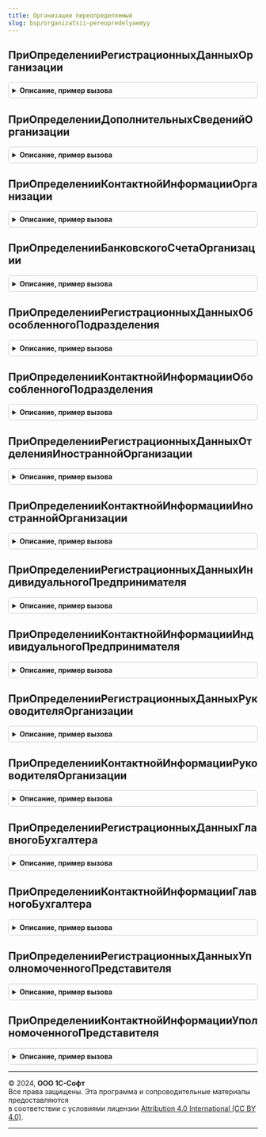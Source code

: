 ```yaml
---
title: Организации переопределяемый
slug: bsp/organizatsii-pereopredelyaemyy
---
```



## ПриОпределенииРегистрационныхДанныхОрганизации
<details style="margin: 1em 0; padding: 0.5em; border: 1px solid #ccc; border-radius: 6px;">

<summary style="font-weight: bold; cursor: pointer;">Описание, пример вызова</summary>

```bsl

// Переопределяет структуру, содержащую сведения о регистрационной информации организации.
//
// Параметры:
//  Организация - ОпределяемыйТип.Организация - организация, сведения по которой необходимо получить.
//  Поля - Строка - имена полей, перечисленные через запятую, в формате требований к свойствам структуры.
//                  Список допустимых имен полей см. в описании возвращаемого значения.
//                  Если указана пустая строка, то возвращаются значения всех полей.
//  Дата - Дата
//       - Неопределено - дата, на которую требуется получить данные. Если значение не указано,
//                  то возвращается значение на текущую дату.
//  РегистрационныеДанные - см. ОрганизацииСервер.РегистрационныеДанныеОрганизации
//  КодЯзыка - см. ОрганизацииСервер.СведенияОбОрганизации.КодЯзыка
//
// Пример:
//       СведенияОбОрганизации = ОрганизацииСервер.СведенияОбОрганизации(Организация);
//
//	СвойстваОрганизации = СтрРазделить(Поля, ",", Ложь);
//
//	Запрос = Новый Запрос;
//	Запрос.УстановитьПараметр("Ссылка", Организация);
//	Запрос.Текст =
//		"ВЫБРАТЬ
//		|	Организации.Ссылка КАК Ссылка,
//		|	Организации.ВерсияДанных КАК ВерсияДанных,
//		|	Организации.ПометкаУдаления КАК ПометкаУдаления,
//		|	Организации.Код КАК Код,
//		|	Организации.Наименование КАК Наименование,
//		|	Организации.БИК КАК БИК,
//		|	Организации.ГлавныйБухгалтер КАК ГлавныйБухгалтер,
//		|	Организации.Директор КАК Директор,
//		|	Организации.ИндивидуальныйПредприниматель КАК ИндивидуальныйПредприниматель,
//		|	Организации.ИНН КАК ИНН,
//		|	Организации.ИнформационноеОбслуживание КАК ИнформационноеОбслуживание,
//		|	Организации.КорреспондентскийСчет КАК КорреспондентскийСчет,
//		|	Организации.КПП КАК КПП,
//		|	Организации.НаименованиеПолное КАК НаименованиеПолное,
//		|	Организации.НаименованиеСокращенное КАК НаименованиеСокращенное,
//		|	Организации.ОГРН КАК ОГРН,
//		|	Организации.Префикс КАК Префикс,
//		|	Организации.РасчетныйСчет КАК РасчетныйСчет,
//		|	Организации.ГоловнаяОрганизация КАК ГоловнаяОрганизация,
//		|	Организации.ПроизводственныйКалендарь КАК ПроизводственныйКалендарь,
//		|	Организации.Предопределенный КАК Предопределенный,
//		|	Организации.ИмяПредопределенныхДанных КАК ИмяПредопределенныхДанных,
//		|	Организации.ВАрхиве КАК ВАрхиве
//		|ИЗ
//		|	Справочник.Организации КАК Организации
//		|ГДЕ
//		|	Организации.Ссылка = &Ссылка";
//
//	РезультатЗапроса = Запрос.Выполнить();
//	ВыборкаДетальныеЗаписи = РезультатЗапроса.Выбрать();
//	Если ВыборкаДетальныеЗаписи.Следующий() Тогда
//		Для каждого Элемент Из СвойстваОрганизации Цикл
//			Если РезультатЗапроса.Колонки.Найти(Элемент) <> Неопределено Тогда
//				РегистрационныеДанные.Вставить(Элемент, ВыборкаДетальныеЗаписи[Элемент]);
//			КонецЕсли;
//		КонецЦикла;
//	КонецЕсли;
//
Процедура ПриОпределенииРегистрационныхДанныхОрганизации(Организация, Поля, Дата, РегистрационныеДанные, КодЯзыка) Экспорт
```

Пример вызова
```bsl
ОрганизацииПереопределяемый.ПриОпределенииРегистрационныхДанныхОрганизации(Организация, Поля, Дата, РегистрационныеДанные, КодЯзыка) 
```
</details>

## ПриОпределенииДополнительныхСведенийОрганизации
<details style="margin: 1em 0; padding: 0.5em; border: 1px solid #ccc; border-radius: 6px;">

<summary style="font-weight: bold; cursor: pointer;">Описание, пример вызова</summary>

```bsl

// Возвращает структуру, содержащую сведения о дополнительной информации организации.
//
// Параметры:
//  Организация - ОпределяемыйТип.Организация - организация, сведения по которой необходимо получить.
//  Поля - Строка - имена полей, перечисленные через запятую, в формате требований к свойствам структуры.
//                  Список допустимых имен полей см. в описании возвращаемого значения.
//                  Если указана пустая строка, то возвращаются значения всех полей.
//  Дата - Дата
//       - Неопределено - дата, на которую требуется получить данные. Если значение не указано,
//                  то возвращается значение на текущую дату.
//  ДополнительныеСведения - см. ОрганизацииСервер.ДополнительныеСведенияОрганизации.
//  КодЯзыка - см. ОрганизацииСервер.СведенияОбОрганизации.КодЯзыка
//
Процедура ПриОпределенииДополнительныхСведенийОрганизации(Организация, Поля, Дата, ДополнительныеСведения, КодЯзыка) Экспорт
```

Пример вызова
```bsl
ОрганизацииПереопределяемый.ПриОпределенииДополнительныхСведенийОрганизации(Организация, Поля, Дата, ДополнительныеСведения, КодЯзыка) 
```
</details>

## ПриОпределенииКонтактнойИнформацииОрганизации
<details style="margin: 1em 0; padding: 0.5em; border: 1px solid #ccc; border-radius: 6px;">

<summary style="font-weight: bold; cursor: pointer;">Описание, пример вызова</summary>

```bsl

// Переопределяет структуру, содержащую сведения о контактной информации организации.
//
// Параметры:
//  Организация - ОпределяемыйТип.Организация - организация, сведения по которой необходимо получить.
//  Поля - Строка - имена полей, перечисленные через запятую, в формате требований к свойствам структуры.
//                  Список допустимых имен полей см. в описании возвращаемого значения.
//                  Если указана пустая строка, то возвращаются значения всех полей.
//  Дата - Дата
//       - Неопределено - дата, на которую требуется получить данные. Если значение не указано,
//                  то возвращается значение на текущую дату.
//  КонтактнаяИнформация - см. ОрганизацииСервер.КонтактнаяИнформацияОрганизации.
//  КодЯзыка - см. ОрганизацииСервер.СведенияОбОрганизации.КодЯзыка
//
Процедура ПриОпределенииКонтактнойИнформацииОрганизации(Организация, Поля, Дата, КонтактнаяИнформация, КодЯзыка) Экспорт
```

Пример вызова
```bsl
ОрганизацииПереопределяемый.ПриОпределенииКонтактнойИнформацииОрганизации(Организация, Поля, Дата, КонтактнаяИнформация, КодЯзыка) 
```
</details>

## ПриОпределенииБанковскогоСчетаОрганизации
<details style="margin: 1em 0; padding: 0.5em; border: 1px solid #ccc; border-radius: 6px;">

<summary style="font-weight: bold; cursor: pointer;">Описание, пример вызова</summary>

```bsl

// Переопределяет структуру, содержащую сведения о банковской информации организации.
//
// Параметры:
//  Организация - ОпределяемыйТип.Организация - организация, сведения по которой необходимо получить.
//  Поля - Строка - имена полей, перечисленные через запятую, в формате требований к свойствам структуры.
//                  Список допустимых имен полей см. в описании возвращаемого значения.
//                  Если указана пустая строка, то возвращаются значения всех полей.
//  Дата - Дата
//       - Неопределено - дата, на которую требуется получить данные. Если значение не указано,
//                  то возвращается значение на текущую дату.
//  БанковскийСчет - см. ОрганизацииСервер.БанковскийСчетОрганизации.
//  КодЯзыка - см. ОрганизацииСервер.СведенияОбОрганизации.КодЯзыка
//
Процедура ПриОпределенииБанковскогоСчетаОрганизации(Организация, Поля, Дата, БанковскийСчет, КодЯзыка) Экспорт
```

Пример вызова
```bsl
ОрганизацииПереопределяемый.ПриОпределенииБанковскогоСчетаОрганизации(Организация, Поля, Дата, БанковскийСчет, КодЯзыка) 
```
</details>

## ПриОпределенииРегистрационныхДанныхОбособленногоПодразделения
<details style="margin: 1em 0; padding: 0.5em; border: 1px solid #ccc; border-radius: 6px;">

<summary style="font-weight: bold; cursor: pointer;">Описание, пример вызова</summary>

```bsl

// Переопределяет структуру, содержащую сведения о регистрационных данных обособленного подразделения.
//
// Параметры:
//  Организация - ОпределяемыйТип.Организация - организация, сведения по которой необходимо получить.
//  Поля - Строка - имена полей, перечисленные через запятую, в формате требований к свойствам структуры.
//                  Список допустимых имен полей см. в описании возвращаемого значения.
//                  Если указана пустая строка, то возвращаются значения всех полей.
//  Дата - Дата
//       - Неопределено - дата, на которую требуется получить данные. Если значение не указано,
//                  то возвращается значение на текущую дату.
//  РегистрационныеДанные - см. ОрганизацииСервер.РегистрационныеДанныеОбособленногоПодразделения.
//  КодЯзыка - см. ОрганизацииСервер.СведенияОбОрганизации.КодЯзыка
//
Процедура ПриОпределенииРегистрационныхДанныхОбособленногоПодразделения(Организация, Поля, Дата, РегистрационныеДанные, КодЯзыка) Экспорт
```

Пример вызова
```bsl
ОрганизацииПереопределяемый.ПриОпределенииРегистрационныхДанныхОбособленногоПодразделения(Организация, Поля, Дата, РегистрационныеДанные, КодЯзыка) 
```
</details>

## ПриОпределенииКонтактнойИнформацииОбособленногоПодразделения
<details style="margin: 1em 0; padding: 0.5em; border: 1px solid #ccc; border-radius: 6px;">

<summary style="font-weight: bold; cursor: pointer;">Описание, пример вызова</summary>

```bsl

// Переопределяет структуру, содержащую сведения о контактной информации обособленного подразделения.
//
// Параметры:
//  Организация - ОпределяемыйТип.Организация - организация, сведения по которой необходимо получить.
//  Поля - Строка - имена полей, перечисленные через запятую, в формате требований к свойствам структуры.
//                  Список допустимых имен полей см. в описании возвращаемого значения.
//                  Если указана пустая строка, то возвращаются значения всех полей.
//  Дата - Дата
//       - Неопределено - дата, на которую требуется получить данные. Если значение не указано,
//                  то возвращается значение на текущую дату.
//  КонтактнаяИнформация - см. ОрганизацииСервер.КонтактнаяИнформацияОбособленногоПодразделения.
//  КодЯзыка - см. ОрганизацииСервер.СведенияОбОрганизации.КодЯзыка
//
Процедура ПриОпределенииКонтактнойИнформацииОбособленногоПодразделения(Организация, Поля, Дата, КонтактнаяИнформация, КодЯзыка) Экспорт
```

Пример вызова
```bsl
ОрганизацииПереопределяемый.ПриОпределенииКонтактнойИнформацииОбособленногоПодразделения(Организация, Поля, Дата, КонтактнаяИнформация, КодЯзыка) 
```
</details>

## ПриОпределенииРегистрационныхДанныхОтделенияИностраннойОрганизации
<details style="margin: 1em 0; padding: 0.5em; border: 1px solid #ccc; border-radius: 6px;">

<summary style="font-weight: bold; cursor: pointer;">Описание, пример вызова</summary>

```bsl

// Переопределяет структуру, содержащую сведения о регистрационной информации иностранной организации.
//
// Параметры:
//  Организация - ОпределяемыйТип.Организация - организация, сведения по которой необходимо получить.
//  Поля - Строка - имена полей, перечисленные через запятую, в формате требований к свойствам структуры.
//                  Список допустимых имен полей см. в описании возвращаемого значения.
//                  Если указана пустая строка, то возвращаются значения всех полей.
//  Дата - Дата
//       - Неопределено - дата, на которую требуется получить данные. Если значение не указано,
//                  то возвращается значение на текущую дату.
//  РегистрационныеДанные -  см. ОрганизацииСервер.РегистрационныеДанныеОтделенияИностраннойОрганизации.
//  КодЯзыка - см. ОрганизацииСервер.СведенияОбОрганизации.КодЯзыка
//
Процедура ПриОпределенииРегистрационныхДанныхОтделенияИностраннойОрганизации(Организация, Поля, Дата, РегистрационныеДанные, КодЯзыка) Экспорт
```

Пример вызова
```bsl
ОрганизацииПереопределяемый.ПриОпределенииРегистрационныхДанныхОтделенияИностраннойОрганизации(Организация, Поля, Дата, РегистрационныеДанные, КодЯзыка) 
```
</details>

## ПриОпределенииКонтактнойИнформацииИностраннойОрганизации
<details style="margin: 1em 0; padding: 0.5em; border: 1px solid #ccc; border-radius: 6px;">

<summary style="font-weight: bold; cursor: pointer;">Описание, пример вызова</summary>

```bsl

// Переопределяет структуру, содержащую сведения о контактной информации иностранной организации.
//
// Параметры:
//  Организация - ОпределяемыйТип.Организация - организация, сведения по которой необходимо получить.
//  Поля - Строка - имена полей, перечисленные через запятую, в формате требований к свойствам структуры.
//                  Список допустимых имен полей см. в описании возвращаемого значения.
//                  Если указана пустая строка, то возвращаются значения всех полей.
//  Дата - Дата
//       - Неопределено - дата, на которую требуется получить данные. Если значение не указано,
//                  то возвращается значение на текущую дату.
//  КонтактнаяИнформация - см. ОрганизацииСервер.КонтактнаяИнформацияОтделенияИностраннойОрганизации.
//  КодЯзыка - см. ОрганизацииСервер.СведенияОбОрганизации.КодЯзыка
//
Процедура ПриОпределенииКонтактнойИнформацииИностраннойОрганизации(Организация, Поля, Дата, КонтактнаяИнформация, КодЯзыка) Экспорт
```

Пример вызова
```bsl
ОрганизацииПереопределяемый.ПриОпределенииКонтактнойИнформацииИностраннойОрганизации(Организация, Поля, Дата, КонтактнаяИнформация, КодЯзыка) 
```
</details>

## ПриОпределенииРегистрационныхДанныхИндивидуальногоПредпринимателя
<details style="margin: 1em 0; padding: 0.5em; border: 1px solid #ccc; border-radius: 6px;">

<summary style="font-weight: bold; cursor: pointer;">Описание, пример вызова</summary>

```bsl

// Переопределяет структуру, содержащую сведения о регистрационной информации индивидуального предпринимателя.
//
// Параметры:
//  Организация - ОпределяемыйТип.Организация - организация, сведения по которой необходимо получить.
//  Поля - Строка - имена полей, перечисленные через запятую, в формате требований к свойствам структуры.
//                  Список допустимых имен полей см. в описании возвращаемого значения.
//                  Если указана пустая строка, то возвращаются значения всех полей.
//  Дата - Дата
//       - Неопределено - дата, на которую требуется получить данные. Если значение не указано,
//                  то возвращается значение на текущую дату.
//  РегистрационныеДанные - см. ОрганизацииСервер.РегистрационныеДанныеИндивидуальногоПредпринимателя.
//  КодЯзыка - см. ОрганизацииСервер.СведенияОбОрганизации.КодЯзыка
//
Процедура ПриОпределенииРегистрационныхДанныхИндивидуальногоПредпринимателя(Организация, Поля, Дата, РегистрационныеДанные, КодЯзыка) Экспорт
```

Пример вызова
```bsl
ОрганизацииПереопределяемый.ПриОпределенииРегистрационныхДанныхИндивидуальногоПредпринимателя(Организация, Поля, Дата, РегистрационныеДанные, КодЯзыка) 
```
</details>

## ПриОпределенииКонтактнойИнформацииИндивидуальногоПредпринимателя
<details style="margin: 1em 0; padding: 0.5em; border: 1px solid #ccc; border-radius: 6px;">

<summary style="font-weight: bold; cursor: pointer;">Описание, пример вызова</summary>

```bsl

// Переопределяет структуру, содержащую сведения о контактной информации индивидуального предпринимателя.
//
// Параметры:
//  Организация - ОпределяемыйТип.Организация - организация, сведения по которой необходимо получить.
//  Поля - Строка - имена полей, перечисленные через запятую, в формате требований к свойствам структуры.
//                  Список допустимых имен полей см. в описании возвращаемого значения.
//                  Если указана пустая строка, то возвращаются значения всех полей.
//  Дата - Дата
//       - Неопределено - дата, на которую требуется получить данные. Если значение не указано,
//                  то возвращается значение на текущую дату.
//  КонтактнаяИнформация - см. ОрганизацииСервер.КонтактнаяИнформацияИндивидуальногоПредпринимателя.
//  КодЯзыка - см. ОрганизацииСервер.СведенияОбОрганизации.КодЯзыка
//
Процедура ПриОпределенииКонтактнойИнформацииИндивидуальногоПредпринимателя(Организация, Поля, Дата, КонтактнаяИнформация, КодЯзыка) Экспорт
```

Пример вызова
```bsl
ОрганизацииПереопределяемый.ПриОпределенииКонтактнойИнформацииИндивидуальногоПредпринимателя(Организация, Поля, Дата, КонтактнаяИнформация, КодЯзыка) 
```
</details>

## ПриОпределенииРегистрационныхДанныхРуководителяОрганизации
<details style="margin: 1em 0; padding: 0.5em; border: 1px solid #ccc; border-radius: 6px;">

<summary style="font-weight: bold; cursor: pointer;">Описание, пример вызова</summary>

```bsl

// Переопределяет структуру, содержащую сведения о регистрационной информации руководителя организации.
//
// Параметры:
//  Организация - ОпределяемыйТип.Организация - организация, сведения по которой необходимо получить.
//  Поля - Строка - имена полей, перечисленные через запятую, в формате требований к свойствам структуры.
//                  Список допустимых имен полей см. в описании возвращаемого значения.
//                  Если указана пустая строка, то возвращаются значения всех полей.
//  Дата - Дата
//       - Неопределено - дата, на которую требуется получить данные. Если значение не указано,
//                  то возвращается значение на текущую дату.
//  РегистрационныеДанные - см. ОрганизацииСервер.РегистрационныеДанныеРуководителяОрганизации.
//  КодЯзыка - см. ОрганизацииСервер.СведенияОбОрганизации.КодЯзыка
//
Процедура ПриОпределенииРегистрационныхДанныхРуководителяОрганизации(Организация, Поля, Дата, РегистрационныеДанные, КодЯзыка) Экспорт
```

Пример вызова
```bsl
ОрганизацииПереопределяемый.ПриОпределенииРегистрационныхДанныхРуководителяОрганизации(Организация, Поля, Дата, РегистрационныеДанные, КодЯзыка) 
```
</details>

## ПриОпределенииКонтактнойИнформацииРуководителяОрганизации
<details style="margin: 1em 0; padding: 0.5em; border: 1px solid #ccc; border-radius: 6px;">

<summary style="font-weight: bold; cursor: pointer;">Описание, пример вызова</summary>

```bsl

// Переопределяет структуру, содержащую сведения о контактной информации руководителя организации.
//
// Параметры:
//  Организация - ОпределяемыйТип.Организация - организация, сведения по которой необходимо получить.
//  Поля - Строка - имена полей, перечисленные через запятую, в формате требований к свойствам структуры.
//                  Список допустимых имен полей см. в описании возвращаемого значения.
//                  Если указана пустая строка, то возвращаются значения всех полей.
//  Дата - Дата
//       - Неопределено - дата, на которую требуется получить данные. Если значение не указано,
//                  то возвращается значение на текущую дату.
//  КонтактнаяИнформация - см. ОрганизацииСервер.КонтактнаяИнформацияРуководителяОрганизации.
//  КодЯзыка - см. ОрганизацииСервер.СведенияОбОрганизации.КодЯзыка
//
Процедура ПриОпределенииКонтактнойИнформацииРуководителяОрганизации(Организация, Поля, Дата, КонтактнаяИнформация, КодЯзыка) Экспорт
```

Пример вызова
```bsl
ОрганизацииПереопределяемый.ПриОпределенииКонтактнойИнформацииРуководителяОрганизации(Организация, Поля, Дата, КонтактнаяИнформация, КодЯзыка) 
```
</details>

## ПриОпределенииРегистрационныхДанныхГлавногоБухгалтера
<details style="margin: 1em 0; padding: 0.5em; border: 1px solid #ccc; border-radius: 6px;">

<summary style="font-weight: bold; cursor: pointer;">Описание, пример вызова</summary>

```bsl

// Переопределяет структуру, содержащую сведения о регистрационной информации главного бухгалтера.
//
// Параметры:
//  Организация - ОпределяемыйТип.Организация - организация, сведения по которой необходимо получить.
//  Поля - Строка - имена полей, перечисленные через запятую, в формате требований к свойствам структуры.
//                  Список допустимых имен полей см. в описании возвращаемого значения.
//                  Если указана пустая строка, то возвращаются значения всех полей.
//  Дата - Дата
//       - Неопределено - дата, на которую требуется получить данные. Если значение не указано,
//                  то возвращается значение на текущую дату.
//  РегистрационныеДанные - см. ОрганизацииСервер.РегистрационныеДанныеГлавногоБухгалтера.
//  КодЯзыка - см. ОрганизацииСервер.СведенияОбОрганизации.КодЯзыка
//
Процедура ПриОпределенииРегистрационныхДанныхГлавногоБухгалтера(Организация, Поля, Дата, РегистрационныеДанные, КодЯзыка) Экспорт
```

Пример вызова
```bsl
ОрганизацииПереопределяемый.ПриОпределенииРегистрационныхДанныхГлавногоБухгалтера(Организация, Поля, Дата, РегистрационныеДанные, КодЯзыка) 
```
</details>

## ПриОпределенииКонтактнойИнформацииГлавногоБухгалтера
<details style="margin: 1em 0; padding: 0.5em; border: 1px solid #ccc; border-radius: 6px;">

<summary style="font-weight: bold; cursor: pointer;">Описание, пример вызова</summary>

```bsl

// Переопределяет структуру, содержащую сведения о контактной информации главного бухгалтера.
//
// Параметры:
//  Организация - ОпределяемыйТип.Организация - организация, сведения по которой необходимо получить.
//  Поля - Строка - имена полей, перечисленные через запятую, в формате требований к свойствам структуры.
//                  Список допустимых имен полей см. в описании возвращаемого значения.
//                  Если указана пустая строка, то возвращаются значения всех полей.
//  Дата - Дата
//       - Неопределено - дата, на которую требуется получить данные. Если значение не указано,
//                  то возвращается значение на текущую дату.
//  КонтактнаяИнформация - см. ОрганизацииСервер.КонтактнаяИнформацияГлавногоБухгалтера.
//  КодЯзыка - см. ОрганизацииСервер.СведенияОбОрганизации.КодЯзыка
//
Процедура ПриОпределенииКонтактнойИнформацииГлавногоБухгалтера(Организация, Поля, Дата, КонтактнаяИнформация, КодЯзыка) Экспорт
```

Пример вызова
```bsl
ОрганизацииПереопределяемый.ПриОпределенииКонтактнойИнформацииГлавногоБухгалтера(Организация, Поля, Дата, КонтактнаяИнформация, КодЯзыка) 
```
</details>

## ПриОпределенииРегистрационныхДанныхУполномоченногоПредставителя
<details style="margin: 1em 0; padding: 0.5em; border: 1px solid #ccc; border-radius: 6px;">

<summary style="font-weight: bold; cursor: pointer;">Описание, пример вызова</summary>

```bsl

// Переопределяет структуру, содержащую сведения о регистрационных данных уполномоченного представителя.
//
// Параметры:
//  Организация - ОпределяемыйТип.Организация - организация, сведения по которой необходимо получить.
//  Поля - Строка - имена полей, перечисленные через запятую, в формате требований к свойствам структуры.
//                  Список допустимых имен полей см. в описании возвращаемого значения.
//                  Если указана пустая строка, то возвращаются значения всех полей.
//  Дата - Дата
//       - Неопределено - дата, на которую требуется получить данные. Если значение не указано,
//                  то возвращается значение на текущую дату.
//  РегистрационныеДанные - см. ОрганизацииСервер.РегистрационныеДанныеУполномоченногоПредставителя.
//  КодЯзыка - см. ОрганизацииСервер.СведенияОбОрганизации.КодЯзыка
//
Процедура ПриОпределенииРегистрационныхДанныхУполномоченногоПредставителя(Организация, Поля, Дата, РегистрационныеДанные, КодЯзыка) Экспорт
```

Пример вызова
```bsl
ОрганизацииПереопределяемый.ПриОпределенииРегистрационныхДанныхУполномоченногоПредставителя(Организация, Поля, Дата, РегистрационныеДанные, КодЯзыка) 
```
</details>

## ПриОпределенииКонтактнойИнформацииУполномоченногоПредставителя
<details style="margin: 1em 0; padding: 0.5em; border: 1px solid #ccc; border-radius: 6px;">

<summary style="font-weight: bold; cursor: pointer;">Описание, пример вызова</summary>

```bsl

// Переопределяет структуру, содержащую сведения о контактной информации уполномоченного представителя.
//
// Параметры:
//  Организация - ОпределяемыйТип.Организация - организация, сведения по которой необходимо получить.
//  Поля - Строка - имена полей, перечисленные через запятую, в формате требований к свойствам структуры.
//                  Список допустимых имен полей см. в описании возвращаемого значения.
//                  Если указана пустая строка, то возвращаются значения всех полей.
//  Дата - Дата
//       - Неопределено - дата, на которую требуется получить данные. Если значение не указано,
//                  то возвращается значение на текущую дату.
//  КонтактнаяИнформация - см. ОрганизацииСервер.КонтактнаяИнформацияУполномоченногоПредставителя.
//  КодЯзыка - см. ОрганизацииСервер.СведенияОбОрганизации.КодЯзыка
//
Процедура ПриОпределенииКонтактнойИнформацииУполномоченногоПредставителя(Организация, Поля, Дата, КонтактнаяИнформация, КодЯзыка) Экспорт
```

Пример вызова
```bsl
ОрганизацииПереопределяемый.ПриОпределенииКонтактнойИнформацииУполномоченногоПредставителя(Организация, Поля, Дата, КонтактнаяИнформация, КодЯзыка) 
```
</details>

---

© 2024, **ООО 1С-Софт**  
Все права защищены. Эта программа и сопроводительные материалы предоставляются  
в соответствии с условиями лицензии [Attribution 4.0 International (CC BY 4.0)](https://creativecommons.org/licenses/by/4.0/legalcode).

---
